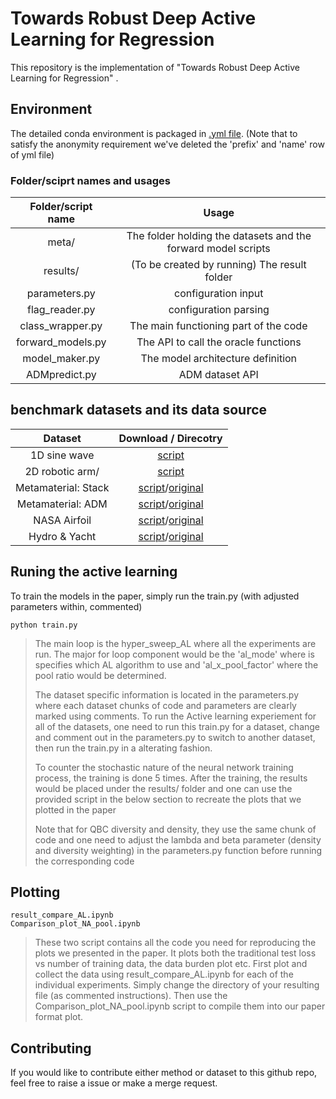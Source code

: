
# Towards Robust Deep Active Learning for Regression

This repository is the implementation of "Towards Robust Deep Active Learning for Regression" .

## Environment
The detailed conda environment is packaged in [.yml file](./environment.yml). (Note that to satisfy the anonymity requirement we've deleted the 'prefix' and 'name' row of yml file)

### Folder/sciprt names and usages
| Folder/script name | Usage |
|:---------------------------------------------:|:------------------------------------------------------------------:|
| meta/ |  The folder holding the datasets and the forward model scripts| 
| results/ |  (To be created by running) The result folder| 
| parameters.py| configuration input| 
| flag_reader.py |  configuration parsing| 
| class_wrapper.py |  The main functioning part of the code| 
| forward_models.py | The API to call the oracle functions | 
| model_maker.py |  The model architecture definition | 
| ADMpredict.py |  ADM dataset API| 

##  benchmark datasets and its data source
| Dataset | Download / Direcotry |
|:---------------------------------------------:|:------------------------------------------------------------------:|
| 1D sine wave |  [script](./forward_model.py) | 
| 2D robotic arm/ |  [script](./forward_model.py) | 
| Metamaterial: Stack | [script](./meta/Stack/generate_chen.py)/[original](https://github.com/closest-git/MetaLab)| 
| Metamaterial: ADM  | [script](./ADMpredict.py)/[original](https://github.com/ydeng-MLM/ML_MM_Benchmark)| 
| NASA Airfoil | [script](./meta/airfoil/airfoil.ipynb)/[original](https://archive.ics.uci.edu/ml/datasets/airfoil+self-noise)| 
| Hydro & Yacht | [script](./meta/hydro/hydro.ipynb)/[original](https://archive.ics.uci.edu/ml/datasets/yacht+hydrodynamics)| 

## Runing the active learning

To train the models in the paper, simply run the train.py (with adjusted parameters within, commented)

```train
python train.py 
```

> The main loop is the hyper_sweep_AL where all the experiments are run. The major for loop component would be the 'al_mode' where is specifies which AL algorithm to use and 'al_x_pool_factor' where the pool ratio would be determined.
> 
> The dataset specific information is located in the parameters.py where each dataset chunks of code and parameters are clearly marked using comments. To run the Active learning experiement for all of the datasets, one need to run this train.py for a dataset, change and comment out in the parameters.py to switch to another dataset, then run the train.py in a alterating fashion.
> 
> To counter the stochastic nature of the neural network training process, the training is done 5 times. After the training, the results would be placed under the results/ folder and one can use the provided script in the below section to recreate the plots that we plotted in the paper
> 
> Note that for QBC diversity and density, they use the same chunk of code and one need to adjust the lambda and beta parameter (density and diversity weighting) in the parameters.py function before running the corresponding code


## Plotting

```plot
result_compare_AL.ipynb
Comparison_plot_NA_pool.ipynb
```

> These two script contains all the code you need for reproducing the plots we presented in the paper. It plots both the traditional test loss vs number of training data, the data burden plot etc. 
> First plot and collect the data using result_compare_AL.ipynb for each of the individual experiments. Simply change the directory of your resulting file (as commented instructions). Then use the Comparison_plot_NA_pool.ipynb script to compile them into our paper format plot.


## Contributing
If you would like to contribute either method or dataset to this github repo, feel free to raise a issue or make a merge request.
